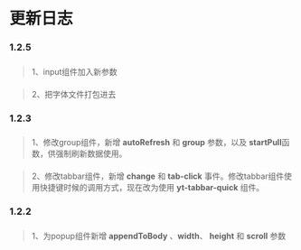 # 更新日志
###
### 1.2.5
###
> 1、input组件加入新参数
####
> 2、把字体文件打包进去
###
### 1.2.3
###
> 1、修改group组件，新增 **autoRefresh** 和 **group** 参数，以及 **startPull**函数，供强制刷新数据使用。
####
> 2、修改tabbar组件，新增 **change** 和 **tab-click** 事件。修改tabbar组件使用快捷键时候的调用方式，现在改为使用 **yt-tabbar-quick** 组件。
###
### 1.2.2
###
> 1、为popup组件新增 **appendToBody** 、**width**、 **height** 和 **scroll** 参数
